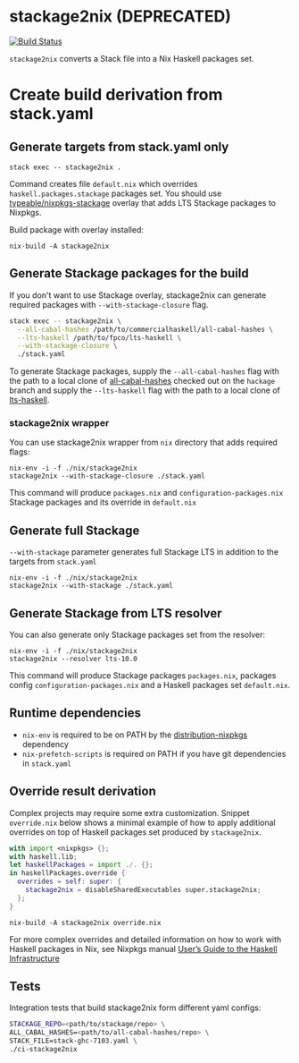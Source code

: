 # stackage2nix (DEPRECATED)

[![Build Status](https://travis-ci.org/typeable/stackage2nix.svg?branch=master)](https://travis-ci.org/typeable/stackage2nix)

`stackage2nix` converts a Stack file into a Nix Haskell packages set.

# Create build derivation from stack.yaml

## Generate targets from stack.yaml only

```
stack exec -- stackage2nix .
```

Command creates file `default.nix` which overrides `haskell.packages.stackage`
packages set. You should use
[typeable/nixpkgs-stackage](https://github.com/typeable/nixpkgs-stackage) overlay that
adds LTS Stackage packages to Nixpkgs.

Build package with overlay installed:

```
nix-build -A stackage2nix
```

## Generate Stackage packages for the build

If you don't want to use Stackage overlay, stackage2nix can generate required
packages with `--with-stackage-closure` flag.

``` bash
stack exec -- stackage2nix \
  --all-cabal-hashes /path/to/commercialhaskell/all-cabal-hashes \
  --lts-haskell /path/to/fpco/lts-haskell \
  --with-stackage-closure \
  ./stack.yaml
```

To generate Stackage packages, supply the `--all-cabal-hashes` flag
with the path to a local clone of
[all-cabal-hashes](https://github.com/commercialhaskell/all-cabal-hashes)
checked out on the `hackage` branch and supply the `--lts-haskell` flag
with the path to a local clone of
[lts-haskell](https://github.com/commercialhaskell/lts-haskell).

### stackage2nix wrapper

You can use stackage2nix wrapper from `nix` directory that adds required flags:

```
nix-env -i -f ./nix/stackage2nix
stackage2nix --with-stackage-closure ./stack.yaml
```

This command will produce `packages.nix` and `configuration-packages.nix`
Stackage packages and its override in `default.nix`

## Generate full Stackage

`--with-stackage` parameter generates full Stackage LTS in addition to the
targets from `stack.yaml`

```
nix-env -i -f ./nix/stackage2nix
stackage2nix --with-stackage ./stack.yaml
```

## Generate Stackage from LTS resolver

You can also generate only Stackage packages set from the resolver:

```
nix-env -i -f ./nix/stackage2nix
stackage2nix --resolver lts-10.0
```

This command will produce Stackage packages `packages.nix`, packages config
`configuration-packages.nix` and a Haskell packages set `default.nix`.

## Runtime dependencies

- `nix-env` is required to be on PATH by the
  [distribution-nixpkgs](https://hackage.haskell.org/package/distribution-nixpkgs)
  dependency
- `nix-prefetch-scripts` is required on PATH if you have git dependencies in
  `stack.yaml`

## Override result derivation

Complex projects may require some extra customization.
Snippet `override.nix` below shows a minimal example of how to apply additional
overrides on top of Haskell packages set produced by `stackage2nix`.

``` nix
with import <nixpkgs> {};
with haskell.lib;
let haskellPackages = import ./. {};
in haskellPackages.override {
  overrides = self: super: {
    stackage2nix = disableSharedExecutables super.stackage2nix;
  };
}
```

```
nix-build -A stackage2nix override.nix
```

For more complex overrides and detailed information on how to work with Haskell packages in Nix, see Nixpkgs manual [User’s Guide to the Haskell Infrastructure](http://nixos.org/nixpkgs/manual/#users-guide-to-the-haskell-infrastructure)

## Tests

Integration tests that build stackage2nix form different yaml configs:

``` bash
STACKAGE_REPO=<path/to/stackage/repo> \
ALL_CABAL_HASHES=<path/to/all-cabal-hashes/repo> \
STACK_FILE=stack-ghc-7103.yaml \
./ci-stackage2nix
```
